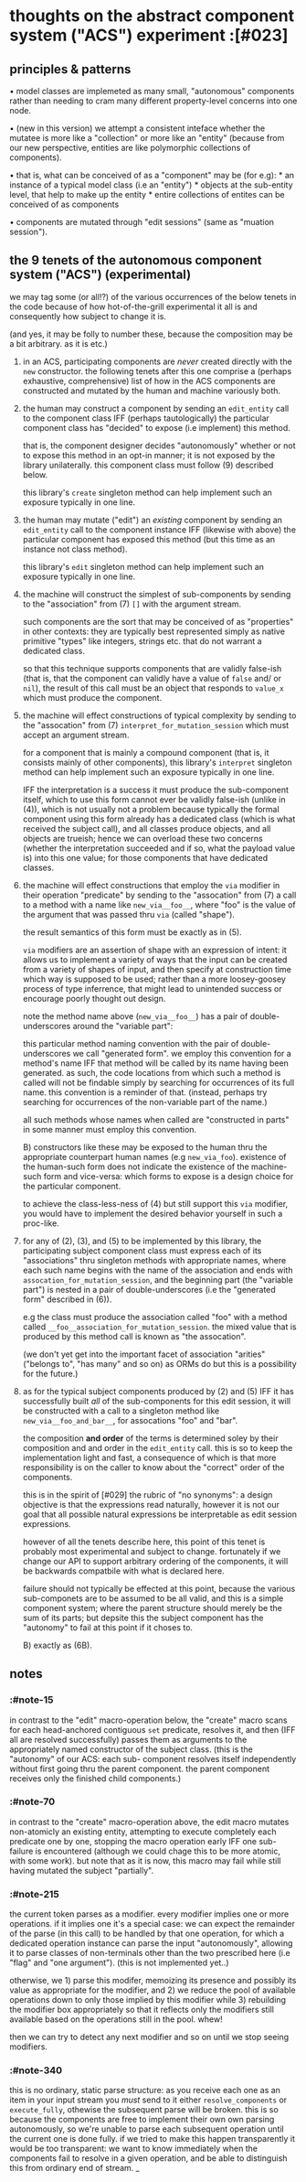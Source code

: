 # thoughts on the abstract component system ("ACS") experiment :[#023]

## principles & patterns

  • model classes are implemeted as many small, "autonomous" components
    rather than needing to cram many different property-level concerns
    into one node.

  • (new in this version) we attempt a consistent inteface whether the
    mutatee is more like a "collection" or more like an "entity" (because
    from our new perspective, entities are like polymorphic collections of
    components).

  • that is, what can be conceived of as a "component" may be (for e.g):
      * an instance of a typical model class (i.e an "entity")
      * objects at the sub-entity level, that help to make up the entity
      * entire collections of entites can be conceived of as components

  • components are mutated through "edit sessions" (same as
    "muation session").




## the 9 tenets of the autonomous component system ("ACS") (experimental)

we may tag some (or all!?) of the various occurrences of the below tenets in
the code because of how hot-of-the-grill experimental it all is and
consequently how subject to change it is.

(and yes, it may be folly to number these, because the composition may
be a bit arbitrary. as it is etc.)

  1) in an ACS, participating components are *never* created directly with
     the `new` constructor. the following tenets after this one comprise a
     (perhaps exhaustive, comprehensive) list of how in the ACS components
     are constructed and mutated by the human and machine variously both.

  2) the human may construct a component by sending an `edit_entity`
     call to the component class IFF (perhaps tautologically) the particular
     component class has "decided" to expose (i.e implement) this method.

     that is, the component designer decides "autonomously" whether or not
     to expose this method in an opt-in manner; it is not exposed by the
     library unilaterally.  this component class must follow (9) described
     below.

     this library's `create` singleton method can help implement such
     an exposure typically in one line.

  3) the human may mutate ("edit") an *existing* component by sending
     an `edit_entity` call to the component instance IFF (likewise with
     above) the particular component has exposed this method (but this time
     as an instance not class method).

     this library's `edit` singleton method can help implement such
     an exposure typically in one line.

  4) the machine will construct the simplest of sub-components by sending
     to the "association" from (7) `[]` with the argument stream.

     such components are the sort that may be conceived of as "properties"
     in other contexts: they are typically best represented simply as
     native primitive "types" like integers, strings etc. that do not
     warrant a dedicated class.

     so that this technique supports components that are validly false-ish
     (that is, that the component can validly have a value of `false` and/
     or `nil`), the result of this call must be an object that responds to
     `value_x` which must produce the component.

  5) the machine will effect constructions of typical complexity by
     sending to the "assocation" from (7) `interpret_for_mutation_session`
     which must accept an argument stream.

     for a component that is mainly a compound component (that is, it
     consists mainly of other components), this library's `interpret`
     singleton method can help implement such an exposure typically in one
     line.

     IFF the interpretation is a success it must produce the sub-component
     itself, which to use this form cannot ever be validly false-ish (unlike
     in (4)), which is not usually not a problem because typically the
     formal component using this form already has a dedicated class (which
     is what received the subject call), and all classes produce objects,
     and all objects are trueish; hence we can overload these two concerns
     (whether the interpretation succeeded and if so, what the payload value
     is) into this one value; for those components that have dedicated
     classes.

  6) the machine will effect constructions that employ the `via` modifier
     in their operation "predicate" by sending to the "assocation" from (7)
     a call to a method with a name like `new_via__foo__`, where "foo" is
     the value of the argument that was passed thru `via` (called "shape").

     the result semantics of this form must be exactly as in (5).

     `via` modifiers are an assertion of shape with an expression of
     intent: it allows us to implement a variety of ways that the input
     can be created from a variety of shapes of input, and then specify
     at construction time which way is supposed to be used; rather than
     a more loosey-goosey process of type inferrence, that might lead to
     unintended success or encourage poorly thought out design.

     note the method name above (`new_via__foo__`) has a pair of double-
     underscores around the "variable part":

     this particular method naming convention with the pair of double-
     underscores we call "generated form". we employ this convention for a
     method's name IFF that method will be called by its name having been
     generated. as such, the code locations from which such a method is
     called will not be findable simply by searching for occurrences of its
     full name. this convention is a reminder of that. (instead, perhaps
     try searching for occurrences of the non-variable part of the name.)

     all such methods whose names when called are "constructed in parts"
     in some manner must employ this convention.

     B) constructors like these may be exposed to the human thru the
     appropriate counterpart human names (e.g `new_via_foo`). existence of
     the human-such form does not indicate the existence of the machine-such
     form and vice-versa: which forms to expose is a design choice for
     the particular component.

     to achieve the class-less-ness of (4) but still support this `via`
     modifier, you would have to implement the desired behavior yourself
     in such a proc-like.

  7) for any of (2), (3), and (5) to be implemented by this library, the
     participating subject component class must express each of its
     "associations" thru singleton methods with appropriate names, where
     each such name begins with the name of the association and ends with
     `assocation_for_mutation_session`, and the beginning part (the
     "variable part") is nested in a pair of double-underscores (i.e
     the "generated form" described in (6)).

     e.g the class must produce the association called "foo" with a method
     called `__foo__association_for_mutation_session`. the mixed value that
     is produced by this method call is known as "the assocation".

     (we don't yet get into the important facet of association "arities"
     ("belongs to", "has many" and so on) as ORMs do but this is a
     possibility for the future.)

  8) as for the typical subject components produced by (2) and (5) IFF it
     has successfully built *all* of the sub-components for this edit
     session, it will be constructed with a call to a singleton method like
     `new_via__foo_and_bar__`, for assocations "foo" and "bar".

     the composition **and order** of the terms is determined soley by
     their composition and and order in the `edit_entity` call. this is
     so to keep the implementation light and fast, a consequence of which
     is that more responsibility is on the caller to know about the
     "correct" order of the components.

     this is in the spirit of [#029] the rubric of "no synonyms": a design
     objective is that the expressions read naturally, however it is not
     our goal that all possible natural expressions be interpretable as edit
     session expressions.

     however of all the tenets describe here, this point of this
     tenet is probably most experimental and subject to change.
     fortunately if we change our API to support arbitrary ordering of
     the components, it will be backwards compatbile with what is
     declared here.

     failure should not typically be effected at this point, because the
     various sub-componets are to be assumed to be all valid, and this
     is a simple component system; where the parent structure should
     merely be the sum of its parts; but depsite this the subject
     component has the "autonomy" to fail at this point if it choses to.

     B) exactly as (6B).


## notes


### :#note-15

in contrast to the "edit" macro-operation below, the "create"
macro scans for each head-anchored contiguous `set` predicate,
resolves it, and then (IFF all are resolved successfully) passes
them as arguments to the appropriately named constructor of the
subject class. (this is the "autonomy" of our ACS: each sub-
component resolves itself independently without first going
thru the parent component. the parent component receives only
the finished child components.)




### :#note-70

in contrast to the "create" macro-operation above, the edit macro
mutates non-atomicly an existing entity, attempting to execute
completely each predicate one by one, stopping the macro
operation early IFF one sub-failure is encountered (although we
could chage this to be more atomic, with some work). but note
that as it is now, this macro may fail while still having mutated
the subject "partially".




### :#note-215

the current token parses as a modifier. every modifier implies
one or more operations. if it implies one it's a special case:
we can expect the remainder of the parse (in this call) to be
handled by that one operation, for which a dedicated operation
instance can parse the input "autonomously", allowing it to
parse classes of non-terminals other than the two prescribed
here (i.e "flag" and "one argument"). (this is not implemented
yet..)

otherwise, we 1) parse this modifer, memoizing its presence
and possibly its value as appropriate for the modifier, and 2)
we reduce the pool of available operations down to only those
implied by this modifier while 3) rebuilding the modifier box
appropriately so that it reflects only the modifiers still
available based on the operations still in the pool. whew!

then we can try to detect any next modifier and so on until
we stop seeing modifiers.




### :#note-340


this is no ordinary, static parse structure: as you receive each
one as an item in your input stream you *must* send to it either
`resolve_components` or `execute_fully`, othewise the subsequent
parse will be broken. this is so because the components are free
to implement their own own parsing autonomously, so we're unable
to parse each subsequent operation until the current one is done
fully. if we tried to make this happen transparently it would be
too transparent: we want to know immediately when the components
fail to resolve in a given operation, and be able to distinguish
this from ordinary end of stream.
_
